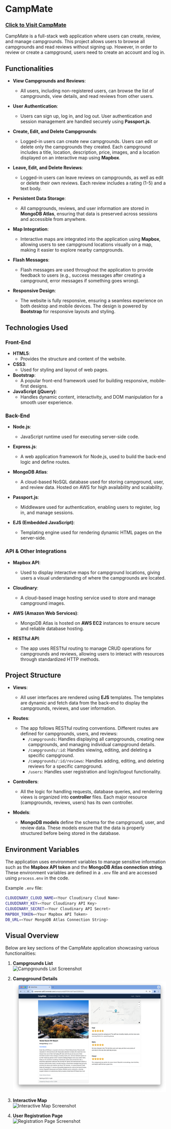 # CampMate

### [Click to Visit CampMate](https://campmate-qd03.onrender.com)

CampMate is a full-stack web application where users can create, review, and manage campgrounds. This project allows users to browse all campgrounds and read reviews without signing up. However, in order to review or create a campground, users need to create an account and log in.

## Functionalities

-   **View Campgrounds and Reviews**:
    -   All users, including non-registered users, can browse the list of campgrounds, view details, and read reviews from other users.
-   **User Authentication**:
    -   Users can sign up, log in, and log out. User authentication and session management are handled securely using **Passport.js**.
-   **Create, Edit, and Delete Campgrounds**:

    -   Logged-in users can create new campgrounds. Users can edit or delete only the campgrounds they created. Each campground includes a title, location, description, price, images, and a location displayed on an interactive map using **Mapbox**.

-   **Leave, Edit, and Delete Reviews**:

    -   Logged-in users can leave reviews on campgrounds, as well as edit or delete their own reviews. Each review includes a rating (1-5) and a text body.

-   **Persistent Data Storage**:

    -   All campgrounds, reviews, and user information are stored in **MongoDB Atlas**, ensuring that data is preserved across sessions and accessible from anywhere.

-   **Map Integration**:

    -   Interactive maps are integrated into the application using **Mapbox**, allowing users to see campground locations visually on a map, making it easier to explore nearby campgrounds.

-   **Flash Messages**:

    -   Flash messages are used throughout the application to provide feedback to users (e.g., success messages after creating a campground, error messages if something goes wrong).

-   **Responsive Design**:
    -   The website is fully responsive, ensuring a seamless experience on both desktop and mobile devices. The design is powered by **Bootstrap** for responsive layouts and styling.

## Technologies Used

### Front-End

-   **HTML5**:
    -   Provides the structure and content of the website.
-   **CSS3**:
    -   Used for styling and layout of web pages.
-   **Bootstrap**:
    -   A popular front-end framework used for building responsive, mobile-first designs.
-   **JavaScript (jQuery)**:
    -   Handles dynamic content, interactivity, and DOM manipulation for a smooth user experience.

### Back-End

-   **Node.js**:

    -   JavaScript runtime used for executing server-side code.

-   **Express.js**:

    -   A web application framework for Node.js, used to build the back-end logic and define routes.

-   **MongoDB Atlas**:

    -   A cloud-based NoSQL database used for storing campground, user, and review data. Hosted on AWS for high availability and scalability.

-   **Passport.js**:

    -   Middleware used for authentication, enabling users to register, log in, and manage sessions.

-   **EJS (Embedded JavaScript)**:
    -   Templating engine used for rendering dynamic HTML pages on the server-side.

### API & Other Integrations

-   **Mapbox API**:

    -   Used to display interactive maps for campground locations, giving users a visual understanding of where the campgrounds are located.

-   **Cloudinary**:

    -   A cloud-based image hosting service used to store and manage campground images.

-   **AWS (Amazon Web Services)**:

    -   MongoDB Atlas is hosted on **AWS EC2** instances to ensure secure and reliable database hosting.

-   **RESTful API**:
    -   The app uses RESTful routing to manage CRUD operations for campgrounds and reviews, allowing users to interact with resources through standardized HTTP methods.

## Project Structure

-   **Views**:

    -   All user interfaces are rendered using **EJS** templates. The templates are dynamic and fetch data from the back-end to display the campgrounds, reviews, and user information.

-   **Routes**:

    -   The app follows RESTful routing conventions. Different routes are defined for campgrounds, users, and reviews:
        -   `/campgrounds`: Handles displaying all campgrounds, creating new campgrounds, and managing individual campground details.
        -   `/campgrounds/:id`: Handles viewing, editing, and deleting a specific campground.
        -   `/campgrounds/:id/reviews`: Handles adding, editing, and deleting reviews for a specific campground.
        -   `/users`: Handles user registration and login/logout functionality.

-   **Controllers**:

    -   All the logic for handling requests, database queries, and rendering views is organized into **controller** files. Each major resource (campgrounds, reviews, users) has its own controller.

-   **Models**:
    -   **MongoDB models** define the schema for the campground, user, and review data. These models ensure that the data is properly structured before being stored in the database.

## Environment Variables

The application uses environment variables to manage sensitive information such as the **Mapbox API token** and the **MongoDB Atlas connection string**. These environment variables are defined in a `.env` file and are accessed using `process.env` in the code.

Example `.env` file:

```bash
CLOUDINARY_CLOUD_NAME=<Your Cloudinary Cloud Name>
CLOUDINARY_KEY=<Your Cloudinary API Key>
CLOUDINARY_SECRET=<Your Cloudinary API Secret>
MAPBOX_TOKEN=<Your Mapbox API Token>
DB_URL=<Your MongoDB Atlas Connection String>
```

## Visual Overview

Below are key sections of the CampMate application showcasing various functionalities:

1. **Campgrounds List**  
   ![Campgrounds List Screenshot](assets/screenshots/campgrounds_list_screenshot.png)

2. **Campground Details**  
   ![Campground Details Screenshot](assets/screenshots/campground_details_screenshot.png)

3. **Interactive Map**  
   ![Interactive Map Screenshot](assets/screenshots/map_screenshot.png)

4. **User Registration Page**  
   ![Registration Page Screenshot](assets/screenshots/registration_screenshot.png)
